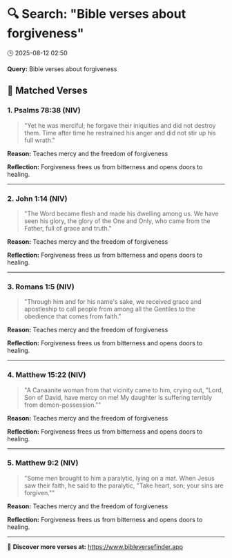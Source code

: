 # 🔍 Search: "Bible verses about forgiveness"
🕒 2025-08-12 02:50

**Query:** Bible verses about forgiveness

## 📖 Matched Verses

### 1. Psalms 78:38 (NIV)
> "Yet he was merciful; he forgave their iniquities and did not destroy them. Time after time he restrained his anger and did not stir up his full wrath."

**Reason:** Teaches mercy and the freedom of forgiveness

**Reflection:** Forgiveness frees us from bitterness and opens doors to healing.

---

### 2. John 1:14 (NIV)
> "The Word became flesh and made his dwelling among us. We have seen his glory, the glory of the One and Only, who came from the Father, full of grace and truth."

**Reason:** Teaches mercy and the freedom of forgiveness

**Reflection:** Forgiveness frees us from bitterness and opens doors to healing.

---

### 3. Romans 1:5 (NIV)
> "Through him and for his name's sake, we received grace and apostleship to call people from among all the Gentiles to the obedience that comes from faith."

**Reason:** Teaches mercy and the freedom of forgiveness

**Reflection:** Forgiveness frees us from bitterness and opens doors to healing.

---

### 4. Matthew 15:22 (NIV)
> "A Canaanite woman from that vicinity came to him, crying out, "Lord, Son of David, have mercy on me! My daughter is suffering terribly from demon-possession.""

**Reason:** Teaches mercy and the freedom of forgiveness

**Reflection:** Forgiveness frees us from bitterness and opens doors to healing.

---

### 5. Matthew 9:2 (NIV)
> "Some men brought to him a paralytic, lying on a mat. When Jesus saw their faith, he said to the paralytic, "Take heart, son; your sins are forgiven.""

**Reason:** Teaches mercy and the freedom of forgiveness

**Reflection:** Forgiveness frees us from bitterness and opens doors to healing.

---

🔗 **Discover more verses at:** https://www.bibleversefinder.app
